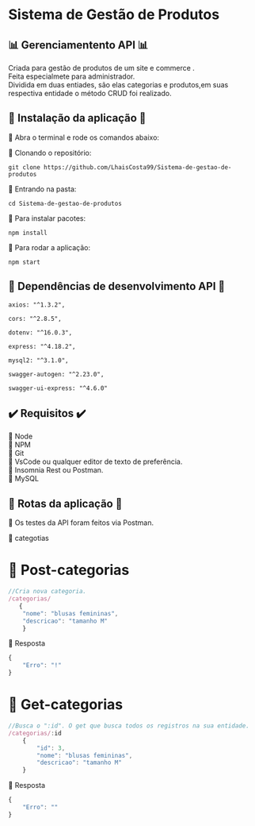 # Sistema de Gestão de Produtos
## :bar_chart: Gerenciamentento API :bar_chart:
Criada para gestão de produtos de um site e commerce .<br>
Feita especialmete para administrador.<br> 
Dividida em duas entiades, são elas categorias e produtos,em suas respectiva entidade o método CRUD foi realizado.

## :lock_with_ink_pen: Instalação da aplicação :lock_with_ink_pen:

:small_blue_diamond: Abra o terminal e rode os comandos abaixo: <br>

:small_blue_diamond: Clonando o repositório:
```
git clone https://github.com/LhaisCosta99/Sistema-de-gestao-de-produtos
```
:small_blue_diamond: Entrando na pasta:
```
cd Sistema-de-gestao-de-produtos
```
:small_blue_diamond: Para instalar pacotes:
```
npm install
```
:small_blue_diamond: Para rodar a aplicação:
```
npm start
```

## :dart: Dependências de desenvolvimento API :dart:
```
axios: "^1.3.2",
```
```
cors: "^2.8.5",
```
```
dotenv: "^16.0.3",
```
```
express: "^4.18.2",
```
```
mysql2: "^3.1.0",
```
```
swagger-autogen: "^2.23.0",
```
```
swagger-ui-express: "^4.6.0"
```
## :heavy_check_mark:  Requisitos  :heavy_check_mark:

:small_blue_diamond: Node <br>
:small_blue_diamond: NPM <br>
:small_blue_diamond: Git <br>
:small_blue_diamond: VsCode ou qualquer editor de texto de preferência. <br>
:small_blue_diamond: Insomnia Rest ou Postman. <br>
:small_blue_diamond: MySQL    

## :traffic_light: Rotas da aplicação :traffic_light:
:small_blue_diamond: Os testes da API foram feitos via Postman. <br>

:small_blue_diamond: categotias <br>

# :dart: Post-categorias <br>
```js
//Cria nova categoria.
/categorias/
   {
    "nome": "blusas femininas",
    "descricao": "tamanho M"
    }
```
:speech_balloon: Resposta <br>
```js
{
	"Erro": "!"
}
```
# :dart: Get-categorias <br>
```js
//Busca o ":id". O get que busca todos os registros na sua entidade.
/categorias/:id
    {
        "id": 3,
        "nome": "blusas femininas",
        "descricao": "tamanho M"
    }
```
:speech_balloon: Resposta <br>
```js
{
	"Erro": ""
}
```

